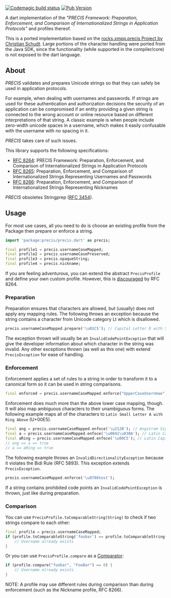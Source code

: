 [![Codemagic build status](https://api.codemagic.io/apps/63332eac6e6d533914b542d6/63332eac6e6d533914b542d5/status_badge.svg)](https://codemagic.io/apps/63332eac6e6d533914b542d6/63332eac6e6d533914b542d5/latest_build)
[![Pub Version](https://img.shields.io/pub/v/precis)](https://pub.dev/packages/precis)

A dart implementation of the *"PRECIS Framework: Preparation, Enforcement, and Comparison of Internationalized Strings in Application Protocols"* and profiles thereof.

This is a ported implementation based on the [rocks.xmpp.precis Project by Christian Schudt](https://bitbucket.org/sco0ter/precis/src/master/). Large portions of the character handling were ported from the Java SDK, since the functionality (while supported in the compiler/core) is not exposed to the dart language.

## About

*PRECIS* validates and prepares Unicode strings so that they can safely be used in application protocols.

For example, when dealing with usernames and passwords. If strings are used for these authentication and authorization decisions the security of an application can be compromised if an entity providing a given string is connected to the wrong account or online resource based on different interpretations of that string. A classic example is when people include zero-width unicode spaces in a username, which makes it easily confusable with the username with no spacing in it.

*PRECIS* takes care of such issues.

This library supports the following specifications:
- [RFC 8264](https://www.rfc-editor.org/rfc/rfc8264): PRECIS Framework: Preparation, Enforcement, and Comparison of Internationalized Strings in Application Protocols
- [RFC 8265](https://www.rfc-editor.org/rfc/rfc8265): Preparation, Enforcement, and Comparison of Internationalized Strings Representing Usernames and Passwords
- [RFC 8266](https://www.rfc-editor.org/rfc/rfc8266): Preparation, Enforcement, and Comparison of Internationalized Strings Representing Nicknames

*PRECIS* obsoletes Stringprep ([RFC 3454](https://tools.ietf.org/html/rfc3454)).

## Usage

For most use cases, all you need to do is choose an existing profile from the Package then prepare or enforce a string.

```dart
import 'package:precis/precis.dart' as precis;

final profile1 = precis.usernameCaseMapped;
final profile2 = precis.usernameCasePreserved;
final profile3 = precis.opaqueString;
final profile4 = precis.nickname;
```

If you are feeling adventurous, you can extend the abstract `PrecisProfile` and define your own custom profile. However, this is [discouraged](https://www.rfc-editor.org/rfc/rfc8264#section-5.1) by RFC 8264.

### Preparation

Preparation ensures that characters are allowed, but (usually) does not apply any mapping rules. The following throws an exception because the string contains a character from Unicode category Lt which is disallowed.
```dart
precis.usernameCaseMapped.prepare('\u01C5'); // Capital Letter D with Small Letter Z with Caron
```

The exception thrown will usually be an `InvalidCodePointException` that will give the developer information about which character in the string was invalid. Any other exceptions thrown (as well as this one) with extend `PrecisException` for ease of handling.

### Enforcement

Enforcement applies a set of rules to a string in order to transform it to a canonical form so it can be used in string comparisons.
```dart
final enforced = precis.usernameCaseMapped.enforce("UpperCaseUsernmae"); // => uppercaseusername
```

Enforcement does much more than the above lower case mapping, though. It will also map ambiguous characters to their unambiguous forms. The following example maps all of the characters to `Latin Small Letter A with Ring Above` (U+00E5).
```dart
final ang = precis.usernameCaseMapped.enfoce('\u212B'); // Angstrom Sign
final a = precis.usernameCaseMapped.enfoce('\u0041\u030A'); // Latin Capital A + Combining Ring Above
final aRing = precis.usernameCaseMapped.enfoce('\u00C5'); // Latin Capital A with Ring Above
// ang == a => true
// a == aRing => true
```

The following example throws an `InvalidDirectionalityException` because it violates the Bidi Rule (RFC 5893). This exception extends `PrecisException`.
```dart
precis.usernameCaseMapped.enforce('\u0786test');
```

If a string contains prohibited code points an `InvalidCodePointException` is thrown, just like during preparation.

### Comparison

You can use `PrecisProfile.toComparableString(String)` to check if two strings compare to each other:
```dart
final profile = precis.usernameCaseMapped;
if (profile.toComparableString('foobar') == profile.toComparableString('FooBar')) {
    // Username already exists
}
```
Or you can use `PrecisProfile.compare` as a [Comparator](https://api.dart.dev/stable/2.18.0/dart-core/Comparator.html):
```dart
if (profile.compare("foobar", "FooBar") == 0) {
    // Username already exists
}
```

NOTE: A profile may use different rules during comparison than during enforcement (such as the Nickname profile, RFC 8266).

